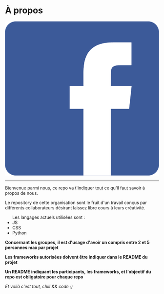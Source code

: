 # À propos 
<img src="logo.png"></img>
<hr>


<p>Bienvenue parmi nous, ce repo va t'indiquer tout ce qu'il faut savoir à propos de nous.</p>

<p>Le repository de cette organisation sont le fruit d'un travail conçus par différents collaborateurs désirant laissez libre cours à leurs créativité. </p>

<ul> Les langages actuels utilisées sont : <br>
  
  <li> JS </li>
  <li> CSS </li>
  <li> Python </li>
  
 </ul>
 
 <p><strong> Concernant les groupes, il est d'usage d'avoir un compris entre 2 et 5 personnes max par projet </strong></p>
 <p><strong> Les frameworks autorisées doivent être indiquer dans le README du projet</strong></p>
 <p><strong> Un README indiquant les participants, les frameworks, et l'objectif du repo est obligatoire pour chaque repo</strong></p>
 
 <p><em> Et voilà c'est tout, chill && code ;) </em></p>
 
 
